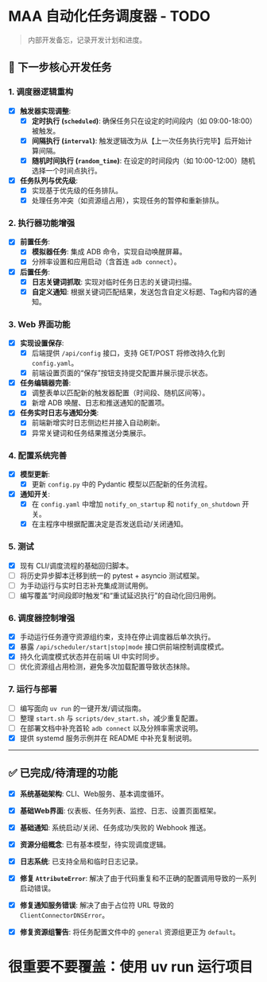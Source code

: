 # MAA 自动化任务调度器 - TODO

> 内部开发备忘，记录开发计划和进度。

## 🎯 下一步核心开发任务

### 1. **调度器逻辑重构**
- [x] **触发器实现调整**:
  - [x] **定时执行 (`scheduled`)**: 确保任务只在设定的时间段内（如 09:00-18:00）被触发。
  - [x] **间隔执行 (`interval`)**: 触发逻辑改为从【上一次任务执行完毕】后开始计算间隔。
  - [x] **随机时间执行 (`random_time`)**: 在设定的时间段内（如 10:00-12:00）随机选择一个时间点执行。
- [x] **任务队列与优先级**:
  - [x] 实现基于优先级的任务排队。
  - [x] 处理任务冲突（如资源组占用），实现任务的暂停和重新排队。

### 2. **执行器功能增强**
- [x] **前置任务**:
  - [x] **模拟器任务**: 集成 ADB 命令，实现自动唤醒屏幕。
  - [x] 分辨率设置和应用启动（含首连 `adb connect`）。
- [x] **后置任务**:
  - [x] **日志关键词抓取**: 实现对临时任务日志的关键词扫描。
  - [x] **自定义通知**: 根据关键词匹配结果，发送包含自定义标题、Tag和内容的通知。

### 3. **Web 界面功能**
- [x] **实现设置保存**:
  - [x] 后端提供 `/api/config` 接口，支持 GET/POST 将修改持久化到 `config.yaml`。
  - [x] 前端设置页面的“保存”按钮支持提交配置并展示提示状态。
- [x] **任务编辑器完善**:
  - [x] 调整表单以匹配新的触发器配置（时间段、随机区间等）。
  - [x] 新增 ADB 唤醒、日志和推送通知的配置项。
- [x] **任务实时日志与通知分类**:
  - [x] 前端新增实时日志侧边栏并接入自动刷新。
  - [x] 异常关键词和任务结果推送分类展示。

### 4. **配置系统完善**
- [x] **模型更新**:
  - [x] 更新 `config.py` 中的 Pydantic 模型以匹配新的任务流程。
- [x] **通知开关**:
  - [x] 在 `config.yaml` 中增加 `notify_on_startup` 和 `notify_on_shutdown` 开关。
  - [x] 在主程序中根据配置决定是否发送启动/关闭通知。

### 5. **测试**
- [x] 现有 CLI/调度流程的基础回归脚本。
- [ ] 将历史异步脚本迁移到统一的 pytest + asyncio 测试框架。
- [ ] 为手动运行与实时日志补充集成测试用例。
- [ ] 编写覆盖“时间段即时触发”和“重试延迟执行”的自动化回归用例。

### 6. **调度器控制增强**
- [x] 手动运行任务遵守资源组约束，支持在停止调度器后单次执行。
- [x] 暴露 `/api/scheduler/start|stop|mode` 接口供前端控制调度模式。
- [x] 持久化调度模式状态并在前端 UI 中实时同步。
- [ ] 优化资源组占用检测，避免多次加载配置导致状态抹除。

### 7. **运行与部署**
- [ ] 编写面向 `uv run` 的一键开发/调试指南。
- [ ] 整理 `start.sh` 与 `scripts/dev_start.sh`，减少重复配置。
- [ ] 在部署文档中补充首轮 `adb connect` 以及分辨率需求说明。
- [x] 提供 systemd 服务示例并在 README 中补充复制说明。

---

## ✅ 已完成/待清理的功能

- [x] **系统基础架构**: CLI、Web服务、基本调度循环。
- [x] **基础Web界面**: 仪表板、任务列表、监控、日志、设置页面框架。
- [x] **基础通知**: 系统启动/关闭、任务成功/失败的 Webhook 推送。
- [x] **资源分组概念**: 已有基本模型，待实现调度逻辑。
- [x] **日志系统**: 已支持全局和临时日志记录。
- [x] **修复 `AttributeError`**: 解决了由于代码重复和不正确的配置调用导致的一系列启动错误。
- [x] **修复通知服务错误**: 解决了由于占位符 URL 导致的 `ClientConnectorDNSError`。
- [x] **修复资源组警告**: 将任务配置文件中的 `general` 资源组更正为 `default`。


# 很重要不要覆盖：使用 uv run 运行项目